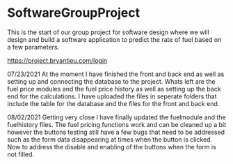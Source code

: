 # SoftwareGroupProject
This is the start of our group project for software design where we will design and build a software application to predict the rate of fuel based on a few parameters.

https://project.bryantieu.com/login

07/23/2021 At the moment I have finished the front and back end as well as setting up and connecting the database to the project. Whats left are the fuel price modules and the fuel price history as well as setting up the back end for the calculations. I have uploaded the files in seperate folders that include the table for the database and the files for the front and back end.

08/02/2021 Getting very close I have finally updated the fuelmodule and the fuelhistory files. The fuel pricing functions work and can be cleaned up a bit however the buttons testing still have a few bugs that need to be addressed such as the form data disappearing at times when the button is clicked. Now to address the disable and enabling of the buttons when the form is not filled.
